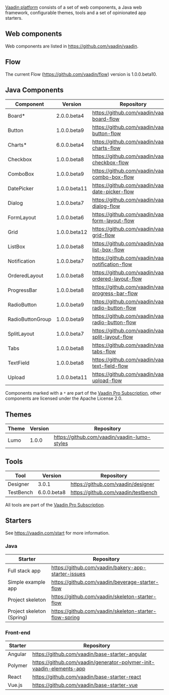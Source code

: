 [Vaadin platform](https://vaadin.com/platformn) consists of a set of web components, a Java web framework, configurable themes, tools and a set of opinionated app starters.

## Web components
Web components are listed in https://github.com/vaadin/vaadin.

## Flow
The current Flow (https://github.com/vaadin/flow) version is 1.0.0.beta10.

## Java Components
| Component | Version | Repository |
|-----------|---------|------------|
| Board* | 2.0.0.beta4 | https://github.com/vaadin/vaadin-board-flow | 
| Button | 1.0.0.beta9 | https://github.com/vaadin/vaadin-button-flow |
| Charts* | 6.0.0.beta4 | https://github.com/vaadin/vaadin-charts-flow |
| Checkbox | 1.0.0.beta8 | https://github.com/vaadin/vaadin-checkbox-flow |
| ComboBox | 1.0.0.beta9 | https://github.com/vaadin/vaadin-combo-box-flow |
| DatePicker | 1.0.0.beta11 | https://github.com/vaadin/vaadin-date-picker-flow |
| Dialog | 1.0.0.beta7 | https://github.com/vaadin/vaadin-dialog-flow |
| FormLayout | 1.0.0.beta6| https://github.com/vaadin/vaadin-form-layout-flow | 
| Grid | 1.0.0.beta12 | https://github.com/vaadin/vaadin-grid-flow |
| ListBox | 1.0.0.beta8 | https://github.com/vaadin/vaadin-list-box-flow |
| Notification | 1.0.0.beta7 | https://github.com/vaadin/vaadin-notification-flow |
| OrderedLayout | 1.0.0.beta8 | https://github.com/vaadin/vaadin-ordered-layout-flow | 
| ProgressBar | 1.0.0.beta8 | https://github.com/vaadin/vaadin-progress-bar-flow |
| RadioButton | 1.0.0.beta9 | https://github.com/vaadin/vaadin-radio-button-flow | 
| RadioButtonGroup | 1.0.0.beta9 | https://github.com/vaadin/vaadin-radio-button-flow | 
| SplitLayout | 1.0.0.beta7 | https://github.com/vaadin/vaadin-split-layout-flow
| Tabs | 1.0.0.beta8 | https://github.com/vaadin/vaadin-tabs-flow |
| TextField | 1.0.0.beta8 | https://github.com/vaadin/vaadin-text-field-flow |
| Upload | 1.0.0.beta11 | https://github.com/vaadin/vaadin-upload-flow |

Components marked with a `*` are part of the [Vaadin Pro Subscription](https://vaadin.com/pricing), other components are licensed under the Apache License 2.0. 


## Themes
| Theme | Version | Repository |
|-------|---------|------------|
| Lumo | 1.0.0 | https://github.com/vaadin/vaadin-lumo-styles |

## Tools
| Tool | Version | Repository |
|------|---------|------------|
| Designer | 3.0.1 | https://github.com/vaadin/designer | 
| TestBench | 6.0.0.beta8 | https://github.com/vaadin/testbench | 

All tools are part of the [Vaadin Pro Subscription](https://vaadin.com/pricing).

## Starters
See https://vaadin.com/start for more information.

### Java
| Starter | Repository |
|---------|------------|
| Full stack app | https://github.com/vaadin/bakery-app-starter-issues |
| Simple example app | https://github.com/vaadin/beverage-starter-flow |
| Project skeleton | https://github.com/vaadin/skeleton-starter-flow |
| Project skeleton (Spring) | https://github.com/vaadin/skeleton-starter-flow-spring |

### Front-end
| Starter | Repository |
|---------|------------|
| Angular | https://github.com/vaadin/base-starter-angular |
| Polymer | https://github.com/vaadin/generator-polymer-init-vaadin-elements-app |
| React | https://github.com/vaadin/base-starter-react | 
| Vue.js | https://github.com/vaadin/base-starter-vue |
